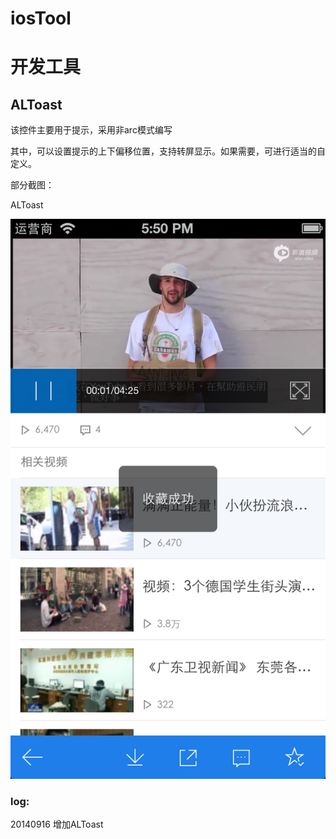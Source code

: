iosTool
=======

# 开发工具

## ALToast

该控件主要用于提示，采用非arc模式编写

其中，可以设置提示的上下偏移位置，支持转屏显示。如果需要，可进行适当的自定义。
 


部分截图：

ALToast

![image](https://github.com/qq644531343/iosTool/blob/master/screenshot/ALToast.png)


### log:

20140916 增加ALToast

